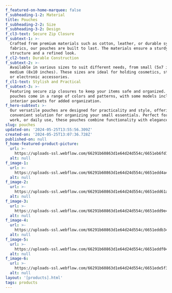 ```yaml
---
f_featured-on-home-marquee: false
f_subheading-1-2: Material
title: Pouches
f_subheading-2-2: Size
f_subheading-3-2: Design
f_cl3-text: Secure Zip Closure
f_subtext-1: >-
  Crafted from premium materials such as cotton, leather, or durable synthetic
  fabrics, our pouches are built to last. The materials ensure a sturdy
  structure and a refined look.
f_cl2-text: Durable Construction
f_subtext-2: >-
  Available in various sizes to suit different needs, from small (5x7 inches) to
  medium (8x10 inches). These sizes are ideal for holding cosmetics, stationery,
  or electronic accessories.
f_cl1-text: Stylish and Practical
f_subtext-3: >-
  Featuring secure zip closures to keep your items safe and organized. The
  pouches come in a range of colors and patterns, with some models including
  interior pockets for added organization.
f_hero-subtext: >-
  Our versatile pouches are designed for practicality and style, offering a
  convenient solution for organizing your small essentials. Perfect for travel,
  work, or daily use, these pouches combine functionality with elegance.
slug: pouches
updated-on: '2024-05-25T13:55:56.309Z'
created-on: '2024-05-25T13:07:36.728Z'
published-on: null
f_home-featured-product-picture:
  url: >-
    https://uploads-ssl.webflow.com/66291b60863d1e64d24d554c/6651eb6fd1cd524a5d1b3b01_bags.jpeg
  alt: null
f_image-1:
  url: >-
    https://uploads-ssl.webflow.com/66291b60863d1e64d24d554c/6651edd4a4cbae283637df08_ShortFileDownload.webp
  alt: null
f_image-2:
  url: >-
    https://uploads-ssl.webflow.com/66291b60863d1e64d24d554c/6651edd61aeffda101b1fe16_F819B874-24DD-4817-90A7-37887ECCF956.webp
  alt: null
f_image-3:
  url: >-
    https://uploads-ssl.webflow.com/66291b60863d1e64d24d554c/6651edd9e49800ec95ad566e_Combos_49_1200x.webp
  alt: null
f_image-4:
  url: >-
    https://uploads-ssl.webflow.com/66291b60863d1e64d24d554c/6651eddb34acc34e5caf6436_Combos_48_1200x.webp
  alt: null
f_image-5:
  url: >-
    https://uploads-ssl.webflow.com/66291b60863d1e64d24d554c/6651eddf04f06a1e8e244c36_2_d1af9c32-3a62-4d47-8a65-2daf3ab9ac98.webp
  alt: null
f_image-6:
  url: >-
    https://uploads-ssl.webflow.com/66291b60863d1e64d24d554c/6651ede5f3eb69e1a22a76f2_1_2e22e0a4-fb39-411a-8697-23b408ef08b1.webp
  alt: null
layout: '[products].html'
tags: products
---
```




